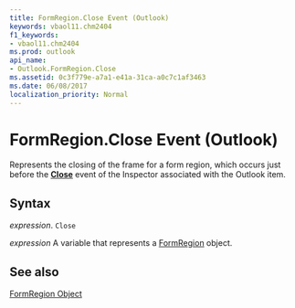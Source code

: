 ```yaml
---
title: FormRegion.Close Event (Outlook)
keywords: vbaol11.chm2404
f1_keywords:
- vbaol11.chm2404
ms.prod: outlook
api_name:
- Outlook.FormRegion.Close
ms.assetid: 0c3f779e-a7a1-e41a-31ca-a0c7c1af3463
ms.date: 06/08/2017
localization_priority: Normal
---
```



# FormRegion.Close Event (Outlook)

Represents the closing of the frame for a form region, which occurs just before the  **[Close](Outlook.Inspector.Close(even).md)** event of the Inspector associated with the Outlook item.


## Syntax

_expression_. `Close`

_expression_ A variable that represents a [FormRegion](./Outlook.FormRegion.md) object.


## See also


[FormRegion Object](Outlook.FormRegion.md)

